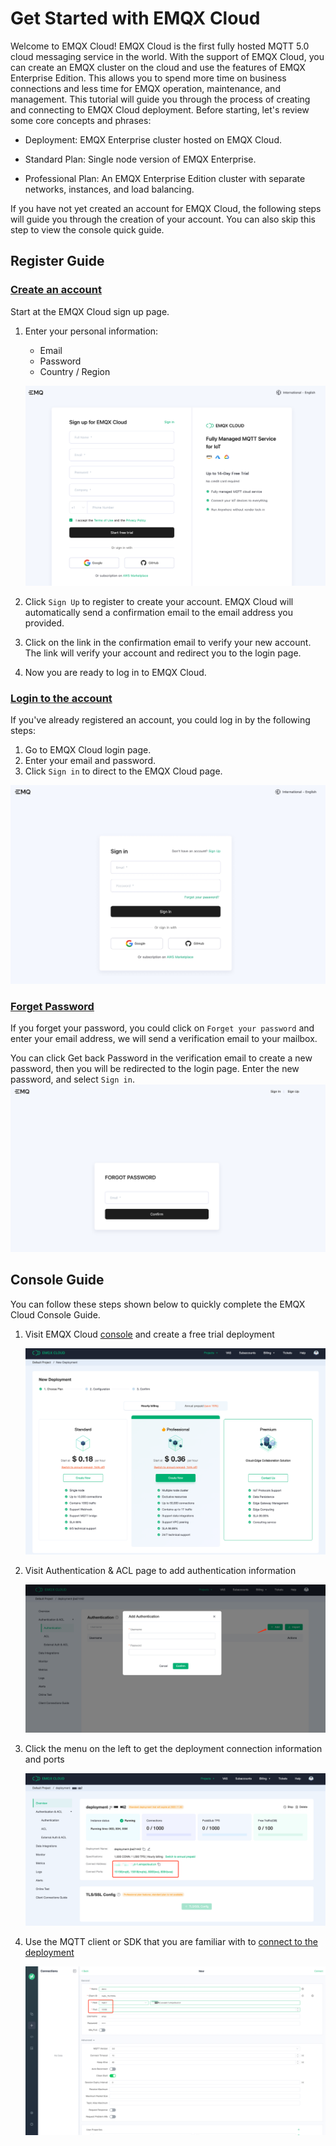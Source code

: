 # Get Started with EMQX Cloud

Welcome to EMQX Cloud! EMQX Cloud is the first fully hosted MQTT 5.0 cloud messaging service in the world. With the support of EMQX Cloud, you can create an EMQX cluster on the cloud and use the features of EMQX Enterprise Edition. This allows you to spend more time on business connections and less time for EMQX operation, maintenance, and management. This tutorial will guide you through the process of creating and connecting to EMQX Cloud deployment. Before starting, let's review some core concepts and phrases:

* Deployment: EMQX Enterprise cluster hosted on EMQX Cloud.
* Standard Plan: Single node version of EMQX Enterprise.
* Professional Plan: An EMQX Enterprise Edition cluster with separate networks, instances, and load balancing.
  
  <LazyIframeVideo vendor="youtube" src="https://www.youtube.com/embed/UX2KAM7FVLs/?autoplay=1&null" />

If you have not yet created an account for EMQX Cloud, the following steps will guide you through the creation of your account. You can also skip this step to view the console quick guide.

## Register Guide

### [Create an account](https://www.emqx.com/en/signup?continue=https://www.emqx.com/en/cloud)

Start at the EMQX Cloud sign up page.

1. Enter your personal information:

   * Email
   * Password
   * Country / Region

   ![login](./_assets/sign_up.png)

2. Click `Sign Up` to register to create your account.
   EMQX Cloud will automatically send a confirmation email to the email address you provided.

3. Click on the link in the confirmation email to verify your new account. The link will verify your account and redirect you to the login page.

4. Now you are ready to log in to EMQX Cloud.

### [Login to the account](https://www.emqx.com/en/signin?continue=https://www.emqx.com/en/cloud)

If you've already registered an account, you could log in by the following steps:

1. Go to EMQX Cloud login page.
2. Enter your email and password.
3. Click `Sign in` to direct to the EMQX Cloud page.

![login](./_assets/log_in.png)

### [Forget Password](https://accounts.emqx.com/forgot-password?continue=https%3A%2F%2Fwww.emqx.com%2Fen%2Fcloud)

If you forget your password, you could click on `Forget your password` and enter your email address, we will send a verification email to your mailbox.

You can click Get back Password in the verification email to create a new password, then you will be redirected to the login page. Enter the new password, and select `Sign in`.
![login](./_assets/forget_password.png)

## Console Guide

You can follow these steps shown below to quickly complete the EMQX Cloud Console Guide.

1. Visit EMQX Cloud [console](https://cloud-intl.emqx.com/console/) and create a free trial deployment

   ![console](./_assets/free_trial.png)

2. Visit Authentication & ACL page to add authentication information

   ![authentication](./_assets/auth.png)

3. Click the menu on the left to get the deployment connection information and ports

   ![authentication](./_assets/overview.png)

4. Use the MQTT client or SDK that you are familiar with to [connect to the deployment](../connect_to_deployments/overview.md)

   ![authentication](./_assets/mqttx_mqtt.png)
